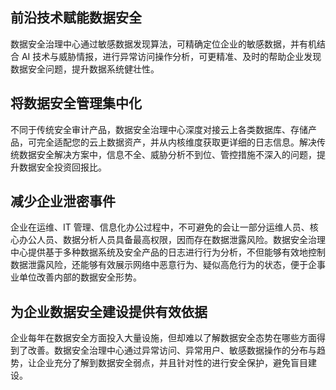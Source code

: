 ## 前沿技术赋能数据安全
数据安全治理中心通过敏感数据发现算法，可精确定位企业的敏感数据，并有机结合 AI 技术与威胁情报，进行异常访问操作分析，可更精准、及时的帮助企业发现数据安全问题，提升数据系统健壮性。
## 将数据安全管理集中化
不同于传统安全审计产品，数据安全治理中心深度对接云上各类数据库、存储产品，可完全适配您的云上数据资产，并从内核维度获取更详细的日志信息。解决传统数据安全解决方案中，信息不全、威胁分析不到位、管控措施不深入的问题，提升数据安全投资回报比。
## 减少企业泄密事件
企业在运维、IT 管理、信息化办公过程中，不可避免的会让一部分运维人员、核心办公人员、数据分析人员具备最高权限，因而存在数据泄露风险。数据安全治理中心提供基于多种数据系统及安全产品的日志进行行为分析，不但能够有效地控制数据泄露风险，还能够有效展示网络中恶意行为、疑似高危行为的状态，便于企事业单位改善内部的数据安全形势。
## 为企业数据安全建设提供有效依据
企业每年在数据安全方面投入大量设施，但却难以了解数据安全态势在哪些方面得到了改善。数据安全治理中心通过异常访问、异常用户、敏感数据操作的分布与趋势，让企业充分了解到数据安全弱点，并且针对性的进行安全保护，避免盲目建设。
